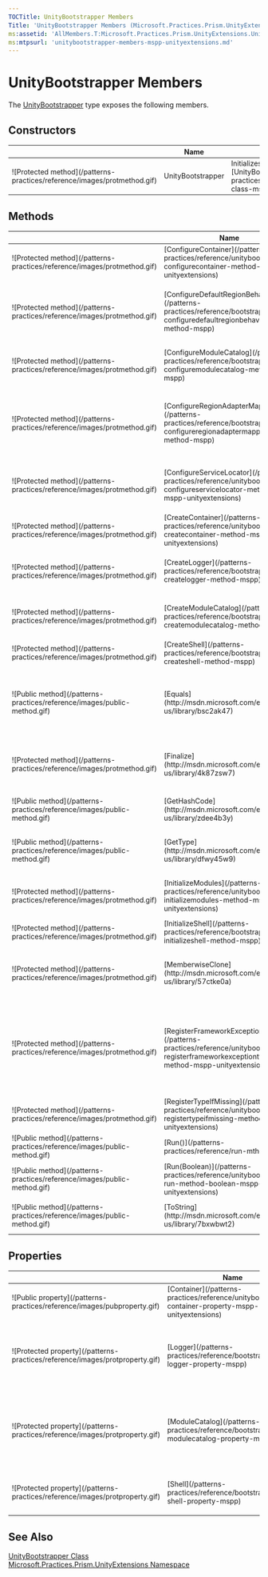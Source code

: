 ```yaml
---
TOCTitle: UnityBootstrapper Members
Title: 'UnityBootstrapper Members (Microsoft.Practices.Prism.UnityExtensions)'
ms:assetid: 'AllMembers.T:Microsoft.Practices.Prism.UnityExtensions.UnityBootstrapper'
ms:mtpsurl: 'unitybootstrapper-members-mspp-unityextensions.md'
---
```


# UnityBootstrapper Members

The [UnityBootstrapper](/patterns-practices/reference/unitybootstrapper-class-mspp-unityextensions) type exposes the following members.

## Constructors

<table>

<thead>
<tr class="header">
<th> </th>
<th>Name</th>
<th>Description</th>
</tr>
</thead>
<tbody>
<tr class="odd">
<td>![Protected method](/patterns-practices/reference/images/protmethod.gif)</td>
<td>UnityBootstrapper</td>
<td><div class="summary">
Initializes a new instance of the [UnityBootstrapper](/patterns-practices/reference/unitybootstrapper-class-mspp-unityextensions) class
</div></td>
</tr>
</tbody>
</table>

## Methods

<table>

<thead>
<tr class="header">
<th> </th>
<th>Name</th>
<th>Description</th>
</tr>
</thead>
<tbody>
<tr class="odd">
<td>![Protected method](/patterns-practices/reference/images/protmethod.gif)</td>
<td>[ConfigureContainer](/patterns-practices/reference/unitybootstrapper-configurecontainer-method-mspp-unityextensions)</td>
<td><div class="summary">
Configures the IUnityContainer. May be overwritten in a derived class to add specific type mappings required by the application.
</div></td>
</tr>
<tr class="even">
<td>![Protected method](/patterns-practices/reference/images/protmethod.gif)</td>
<td>[ConfigureDefaultRegionBehaviors](/patterns-practices/reference/bootstrapper-configuredefaultregionbehaviors-method-mspp)</td>
<td><div class="summary">
Configures the [IRegionBehaviorFactory](/patterns-practices/reference/iregionbehaviorfactory-interface-mspp-regions). This will be the list of default behaviors that will be added to a region.
</div>
(Inherited from [Bootstrapper](/patterns-practices/reference/bootstrapper-class-mspp).)</td>
</tr>
<tr class="odd">
<td>![Protected method](/patterns-practices/reference/images/protmethod.gif)</td>
<td>[ConfigureModuleCatalog](/patterns-practices/reference/bootstrapper-configuremodulecatalog-method-mspp)</td>
<td><div class="summary">
Configures the [IModuleCatalog](/patterns-practices/reference/imodulecatalog-interface-mspp-modularity) used by Prism.
</div>
(Inherited from [Bootstrapper](/patterns-practices/reference/bootstrapper-class-mspp).)</td>
</tr>
<tr class="even">
<td>![Protected method](/patterns-practices/reference/images/protmethod.gif)</td>
<td>[ConfigureRegionAdapterMappings](/patterns-practices/reference/bootstrapper-configureregionadaptermappings-method-mspp)</td>
<td><div class="summary">
Configures the default region adapter mappings to use in the application, in order to adapt UI controls defined in XAML to use a region and register it automatically. May be overwritten in a derived class to add specific mappings required by the application.
</div>
(Inherited from [Bootstrapper](/patterns-practices/reference/bootstrapper-class-mspp).)</td>
</tr>
<tr class="odd">
<td>![Protected method](/patterns-practices/reference/images/protmethod.gif)</td>
<td>[ConfigureServiceLocator](/patterns-practices/reference/unitybootstrapper-configureservicelocator-method-mspp-unityextensions)</td>
<td><div class="summary">
Configures the LocatorProvider for the ServiceLocator.
</div>
(Overrides [Bootstrapper.ConfigureServiceLocator()](/patterns-practices/reference/bootstrapper-configureservicelocator-method-mspp).)</td>
</tr>
<tr class="even">
<td>![Protected method](/patterns-practices/reference/images/protmethod.gif)</td>
<td>[CreateContainer](/patterns-practices/reference/unitybootstrapper-createcontainer-method-mspp-unityextensions)</td>
<td><div class="summary">
Creates the IUnityContainer that will be used as the default container.
</div></td>
</tr>
<tr class="odd">
<td>![Protected method](/patterns-practices/reference/images/protmethod.gif)</td>
<td>[CreateLogger](/patterns-practices/reference/bootstrapper-createlogger-method-mspp)</td>
<td><div class="summary">
Create the [ILoggerFacade](/patterns-practices/reference/iloggerfacade-interface-mspp-logging) used by the bootstrapper.
</div>
(Inherited from [Bootstrapper](/patterns-practices/reference/bootstrapper-class-mspp).)</td>
</tr>
<tr class="even">
<td>![Protected method](/patterns-practices/reference/images/protmethod.gif)</td>
<td>[CreateModuleCatalog](/patterns-practices/reference/bootstrapper-createmodulecatalog-method-mspp)</td>
<td><div class="summary">
Creates the [IModuleCatalog](/patterns-practices/reference/imodulecatalog-interface-mspp-modularity) used by Prism.
</div>
(Inherited from [Bootstrapper](/patterns-practices/reference/bootstrapper-class-mspp).)</td>
</tr>
<tr class="odd">
<td>![Protected method](/patterns-practices/reference/images/protmethod.gif)</td>
<td>[CreateShell](/patterns-practices/reference/bootstrapper-createshell-method-mspp)</td>
<td><div class="summary">
Creates the shell or main window of the application.
</div>
(Inherited from [Bootstrapper](/patterns-practices/reference/bootstrapper-class-mspp).)</td>
</tr>
<tr class="even">
<td>![Public method](/patterns-practices/reference/images/public-method.gif)</td>
<td>[Equals](http://msdn.microsoft.com/en-us/library/bsc2ak47)</td>
<td><div class="summary">
Determines whether the specified [Object](http://msdn.microsoft.com/en-us/library/e5kfa45b) is equal to the current [Object](http://msdn.microsoft.com/en-us/library/e5kfa45b).
</div>
(Inherited from [Object](http://msdn.microsoft.com/en-us/library/e5kfa45b).)</td>
</tr>
<tr class="odd">
<td>![Protected method](/patterns-practices/reference/images/protmethod.gif)</td>
<td>[Finalize](http://msdn.microsoft.com/en-us/library/4k87zsw7)</td>
<td><div class="summary">
Allows an object to try to free resources and perform other cleanup operations before it is reclaimed by garbage collection.
</div>
(Inherited from [Object](http://msdn.microsoft.com/en-us/library/e5kfa45b).)</td>
</tr>
<tr class="even">
<td>![Public method](/patterns-practices/reference/images/public-method.gif)</td>
<td>[GetHashCode](http://msdn.microsoft.com/en-us/library/zdee4b3y)</td>
<td><div class="summary">
Serves as a hash function for a particular type.
</div>
(Inherited from [Object](http://msdn.microsoft.com/en-us/library/e5kfa45b).)</td>
</tr>
<tr class="odd">
<td>![Public method](/patterns-practices/reference/images/public-method.gif)</td>
<td>[GetType](http://msdn.microsoft.com/en-us/library/dfwy45w9)</td>
<td><div class="summary">
Gets the [Type](http://msdn.microsoft.com/en-us/library/42892f65) of the current instance.
</div>
(Inherited from [Object](http://msdn.microsoft.com/en-us/library/e5kfa45b).)</td>
</tr>
<tr class="even">
<td>![Protected method](/patterns-practices/reference/images/protmethod.gif)</td>
<td>[InitializeModules](/patterns-practices/reference/unitybootstrapper-initializemodules-method-mspp-unityextensions)</td>
<td><div class="summary">
Initializes the modules. May be overwritten in a derived class to use a custom Modules Catalog
</div>
(Overrides [Bootstrapper.InitializeModules()](/patterns-practices/reference/bootstrapper-initializemodules-method-mspp).)</td>
</tr>
<tr class="odd">
<td>![Protected method](/patterns-practices/reference/images/protmethod.gif)</td>
<td>[InitializeShell](/patterns-practices/reference/bootstrapper-initializeshell-method-mspp)</td>
<td><div class="summary">
Initializes the shell.
</div>
(Inherited from [Bootstrapper](/patterns-practices/reference/bootstrapper-class-mspp).)</td>
</tr>
<tr class="even">
<td>![Protected method](/patterns-practices/reference/images/protmethod.gif)</td>
<td>[MemberwiseClone](http://msdn.microsoft.com/en-us/library/57ctke0a)</td>
<td><div class="summary">
Creates a shallow copy of the current [Object](http://msdn.microsoft.com/en-us/library/e5kfa45b).
</div>
(Inherited from [Object](http://msdn.microsoft.com/en-us/library/e5kfa45b).)</td>
</tr>
<tr class="odd">
<td>![Protected method](/patterns-practices/reference/images/protmethod.gif)</td>
<td>[RegisterFrameworkExceptionTypes](/patterns-practices/reference/unitybootstrapper-registerframeworkexceptiontypes-method-mspp-unityextensions)</td>
<td><div class="summary">
Registers in the IUnityContainer the [Type](http://msdn.microsoft.com/en-us/library/42892f65) of the Exceptions that are not considered root exceptions by the [ExceptionExtensions](/patterns-practices/reference/exceptionextensions-class-mspp).
</div>
(Overrides [Bootstrapper.RegisterFrameworkExceptionTypes()](/patterns-practices/reference/bootstrapper-registerframeworkexceptiontypes-method-mspp).)</td>
</tr>
<tr class="even">
<td>![Protected method](/patterns-practices/reference/images/protmethod.gif)</td>
<td>[RegisterTypeIfMissing](/patterns-practices/reference/unitybootstrapper-registertypeifmissing-method-mspp-unityextensions)</td>
<td><div class="summary">
Registers a type in the container only if that type was not already registered.
</div></td>
</tr>
<tr class="odd">
<td>![Public method](/patterns-practices/reference/images/public-method.gif)</td>
<td>[Run()](/patterns-practices/reference/run-mthd)</td>
<td><div class="summary">
Runs the bootstrapper process.
</div>
(Inherited from [Bootstrapper](/patterns-practices/reference/bootstrapper-class-mspp).)</td>
</tr>
<tr class="even">
<td>![Public method](/patterns-practices/reference/images/public-method.gif)</td>
<td>[Run(Boolean)](/patterns-practices/reference/unitybootstrapper-run-method-boolean-mspp-unityextensions)</td>
<td><div class="summary">
Run the bootstrapper process.
</div>
(Overrides [Bootstrapper.Run(Boolean)](/patterns-practices/reference/bootstrapper-run-method-boolean-mspp).)</td>
</tr>
<tr class="odd">
<td>![Public method](/patterns-practices/reference/images/public-method.gif)</td>
<td>[ToString](http://msdn.microsoft.com/en-us/library/7bxwbwt2)</td>
<td><div class="summary">
Returns a string that represents the current object.
</div>
(Inherited from [Object](http://msdn.microsoft.com/en-us/library/e5kfa45b).)</td>
</tr>
</tbody>
</table>

## Properties

<table>

<thead>
<tr class="header">
<th> </th>
<th>Name</th>
<th>Description</th>
</tr>
</thead>
<tbody>
<tr class="odd">
<td>![Public property](/patterns-practices/reference/images/pubproperty.gif)</td>
<td>[Container](/patterns-practices/reference/unitybootstrapper-container-property-mspp-unityextensions)</td>
<td><div class="summary">
Gets the default IUnityContainer for the application.
</div></td>
</tr>
<tr class="even">
<td>![Protected property](/patterns-practices/reference/images/protproperty.gif)</td>
<td>[Logger](/patterns-practices/reference/bootstrapper-logger-property-mspp)</td>
<td><div class="summary">
Gets the [ILoggerFacade](/patterns-practices/reference/iloggerfacade-interface-mspp-logging) for the application.
</div>
(Inherited from [Bootstrapper](/patterns-practices/reference/bootstrapper-class-mspp).)</td>
</tr>
<tr class="odd">
<td>![Protected property](/patterns-practices/reference/images/protproperty.gif)</td>
<td>[ModuleCatalog](/patterns-practices/reference/bootstrapper-modulecatalog-property-mspp)</td>
<td><div class="summary">
Gets the default [IModuleCatalog](/patterns-practices/reference/imodulecatalog-interface-mspp-modularity) for the application.
</div>
(Inherited from [Bootstrapper](/patterns-practices/reference/bootstrapper-class-mspp).)</td>
</tr>
<tr class="even">
<td>![Protected property](/patterns-practices/reference/images/protproperty.gif)</td>
<td>[Shell](/patterns-practices/reference/bootstrapper-shell-property-mspp)</td>
<td><div class="summary">
Gets the shell user interface
</div>
(Inherited from [Bootstrapper](/patterns-practices/reference/bootstrapper-class-mspp).)</td>
</tr>
</tbody>
</table>

## See Also
[UnityBootstrapper Class](/patterns-practices/reference/unitybootstrapper-class-mspp-unityextensions)<br/>
[Microsoft.Practices.Prism.UnityExtensions Namespace](/patterns-practices/reference/mspp-unityextensions-namespace)